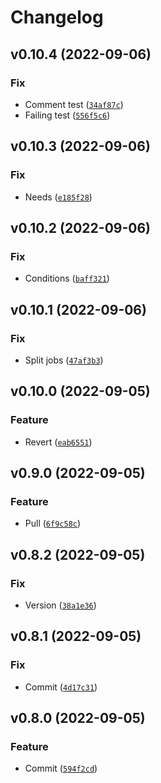 # Changelog

<!--next-version-placeholder-->

## v0.10.4 (2022-09-06)
### Fix
* Comment test ([`34af87c`](https://github.com/matthewtrotter/assetuniverse/commit/34af87c9595108eaba6ea6760e32325507f8293c))
* Failing test ([`556f5c6`](https://github.com/matthewtrotter/assetuniverse/commit/556f5c6112b344aef690e2de77c741bf32cf67d8))

## v0.10.3 (2022-09-06)
### Fix
* Needs ([`e185f28`](https://github.com/matthewtrotter/assetuniverse/commit/e185f2890b2d240bdc6e834a29eedcba73a5cacd))

## v0.10.2 (2022-09-06)
### Fix
* Conditions ([`baff321`](https://github.com/matthewtrotter/assetuniverse/commit/baff3215527490bb8ec44adbe6a5248b3f36565b))

## v0.10.1 (2022-09-06)
### Fix
* Split jobs ([`47af3b3`](https://github.com/matthewtrotter/assetuniverse/commit/47af3b3c0481360e9d68d640a410118de728de45))

## v0.10.0 (2022-09-05)
### Feature
* Revert ([`eab6551`](https://github.com/matthewtrotter/assetuniverse/commit/eab655187b1645970d6bc750b369e3b29f36dedf))

## v0.9.0 (2022-09-05)
### Feature
* Pull ([`6f9c58c`](https://github.com/matthewtrotter/assetuniverse/commit/6f9c58c1414d01a2277b2784f94e1f52d5d5716e))

## v0.8.2 (2022-09-05)
### Fix
* Version ([`38a1e36`](https://github.com/matthewtrotter/assetuniverse/commit/38a1e369a9d7969d3120c8a340230b7aeec3edb4))

## v0.8.1 (2022-09-05)
### Fix
* Commit ([`4d17c31`](https://github.com/matthewtrotter/assetuniverse/commit/4d17c319432acf6785debb637122f8a324349490))

## v0.8.0 (2022-09-05)
### Feature
* Commit ([`594f2cd`](https://github.com/matthewtrotter/assetuniverse/commit/594f2cd45592d9a245f3e0bfadb99b21db214c09))
